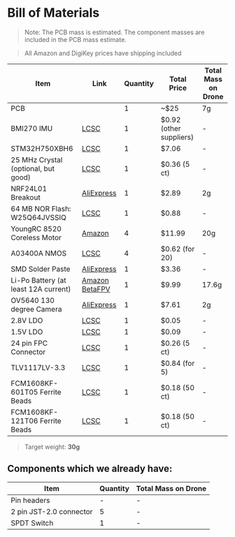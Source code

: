 # Bill of Materials

> Note: The PCB mass is estimated. The component masses are included in the PCB mass estimate.

> All Amazon and DigiKey prices have shipping included

| Item                                  | Link                                                                                                                                                                         | Quantity | Total Price             | Total Mass on Drone |
| ------------------------------------- | ---------------------------------------------------------------------------------------------------------------------------------------------------------------------------- | -------- | ----------------------- | ------------------- |
| PCB                                   |                                                                                                                                                                              | 1        | ~$25                    | 7g                  |
| BMI270 IMU                            | [LCSC](https://www.lcsc.com/product-detail/Accelerometers_Bosch-Sensortec-BMI270_C2836813.html?s_z=n_BMI270)                                                                 | 1        | $0.92 (other suppliers) | -                   |
| STM32H750XBH6                         | [LCSC](https://www.lcsc.com/product-detail/Microcontrollers-MCU-MPU-SOC_STMicroelectronics-STM32H750XBH6_C405932.html?s_z=n_STM32H7)                                         | 1        | $7.06                   | -                   |
| 25 MHz Crystal (optional, but good)   | [LCSC](https://lcsc.com/product-detail/Crystals_Shenzhen-SCTF-Elec-SX3B25-000F1010F30_C2901684.html?s_z=n_25%2520MHz)                                                        | 1        | $0.36 (5 ct)            | -                   |
| NRF24L01 Breakout                     | [AliExpress](https://www.aliexpress.us/item/3256808219845976.html)                                                                                                           | 1        | $2.89                   | 2g                  |
| 64 MB NOR Flash: W25Q64JVSSIQ         | [LCSC](https://www.lcsc.com/product-detail/NOR-FLASH_Winbond-Elec-W25Q64JVSSIQ_C179171.html?s_z=n_W25Q16JV)                                                                  | 1        | $0.88                   | -                   |
| YoungRC 8520 Coreless Motor           | [Amazon](https://www.amazon.com/YoungRC-8520-Coreless-Propeller-Quadcopter/dp/B0BV6P4XYX)                                                                                    | 4        | $11.99                  | 20g                 |
| A03400A NMOS                          | [LCSC](https://lcsc.com/product-detail/MOSFETs_UMW-Youtai-Semiconductor-Co-Ltd-AO3400A_C347475.html)                                                                         | 4        | $0.62 (for 20)          | -                   |
| SMD Solder Paste                      | [AliExpress](https://www.aliexpress.us/item/3256807158914612.html)                                                                                                           | 1        | $3.36                   | -                   |
| Li-Po Battery (at least 12A current)  | [Amazon](https://www.amazon.com/Tosiicop-3-7v-Drone-Lipo-Battery/dp/B0CR6DDGP1) [BetaFPV](https://betafpv.com/collections/batt-1s/products/bt2-0-450mah-1s-30c-battery-4pcs) | 1        | $9.99                   | 17.6g               |
| OV5640 130 degree Camera              | [AliExpress](https://www.aliexpress.us/item/3256807307844099.html)                                                                                                           | 1        | $7.61                   | 2g                  |
| 2.8V LDO                              | [LCSC](https://www.lcsc.com/product-detail/Voltage-Regulators-Linear-Low-Drop-Out-LDO-Regulators_Texas-Instruments-TLV74328PDBVR_C408971.html?s_z=n_TLV74328)                | 1        | $0.05                   | -                   |
| 1.5V LDO                              | [LCSC](https://www.lcsc.com/product-detail/Voltage-Regulators-Linear-Low-Drop-Out-LDO-Regulators_MSKSEMI-TLV74315PDBVR-MS_C30197476.html?s_z=n_TLV74315)                     | 1        | $0.09                   | -                   |
| 24 pin FPC Connector                  | [LCSC](https://lcsc.com/product-detail/FFC-FPC-Flat-Flexible-Connector-Assemblies_XYECONN-FPC02-S0-5-24AH2-0_C19267920.html?s_z=n_fpc)                                       | 1        | $0.26 (5 ct)            | -                   |
| TLV1117LV-3.3 | [LCSC](https://www.lcsc.com/product-detail/Voltage-Regulators-Linear-Low-Drop-Out-LDO-Regulators_Texas-Instruments-TLV1117LV33DCYR_C15578.html?s_z=n_TLV1117) | 1 |  $0.84 (for 5) | - |
| FCM1608KF-601T05 Ferrite Beads | [LCSC](https://www.lcsc.com/product-detail/Ferrite-Beads_TAI-TECH-FCM1608KF-601T05_C133937.html?s_z=n_ferrite%2520beads) | 1 | $0.18 (50 ct) | - | 
| FCM1608KF-121T06 Ferrite Beads | [LCSC](https://lcsc.com/product-detail/Ferrite-Beads_TAI-TECH-FCM1608KF-121T06_C155064.html) | 1 | $0.18 (50 ct) | - |

> Target weight: **30g**

## Components which we already have:

| Item                    | Quantity | Total Mass on Drone |
| ----------------------- | -------- | ------------------- |
| Pin headers             | -        | -                   |
| 2 pin JST-2.0 connector | 5        | -                   |
| SPDT Switch             | 1        | -                   |

<!--
| ESP32-S3-WROOM-1U-N4 | [DigiKey](https://www.digikey.com/en/products/detail/espressif-systems/ESP32-S3-WROOM-1U-N4/16162640) [LCSC](https://www.aliexpress.us/item/3256806096656294.html) | 1 | $3.61 + $4.99 | - |
| BetaFPV 1102 Brushless Motors | [Amazon](https://www.amazon.com/BETAFPV-18000KV-Brushless-Motor-Meteor75/dp/B0834P2LSY) | 4 | $45.99 | 11.2g |
-->
